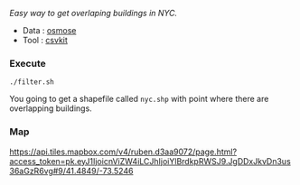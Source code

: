 *Easy way to get overlaping buildings in NYC.*

- Data : [osmose](http://osmose.openstreetmap.fr/export/)
- Tool : [csvkit](http://csvkit.readthedocs.org/en/0.9.0/)


### Execute 

`./filter.sh`

 You going to get a shapefile called `nyc.shp` with point where there are overlapping buildings.

### Map

https://api.tiles.mapbox.com/v4/ruben.d3aa9072/page.html?access_token=pk.eyJ1IjoicnViZW4iLCJhIjoiYlBrdkpRWSJ9.JgDDxJkvDn3us36aGzR6vg#9/41.4849/-73.5246